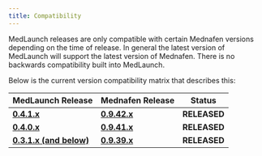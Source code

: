 ```yaml
---
title: Compatibility
---
```


MedLaunch releases are only compatible with certain Mednafen versions depending on the time of release. In general the latest version of MedLaunch will support the latest version of Mednafen. There is no backwards compatibility built into MedLaunch.

Below is the current version compatibility matrix that describes this:

| MedLaunch Release | Mednafen Release | Status |
| ----------------- | ---------------- | ---- |
| [**0.4.1.x**](http://medlaunch.asnitech.co.uk/releases/0-4-1-0) | **[0.9.42.x](https://mednafen.github.io/releases/files/mednafen-0.9.42-win64.zip)** | **RELEASED** |
| [**0.4.0.x**](http://medlaunch.asnitech.co.uk/releases/0-4-0-0) | **[0.9.41.x](https://mednafen.github.io/releases/files/mednafen-0.9.41-win64.zip)** | **RELEASED** |
| [**0.3.1.x (and below)**](http://medlaunch.asnitech.co.uk/releases/0-3-1-0) | **[0.9.39.x](http://mednafen.fobby.net/releases/files/mednafen-0.9.39.2-win64.zip)** | **RELEASED** |


